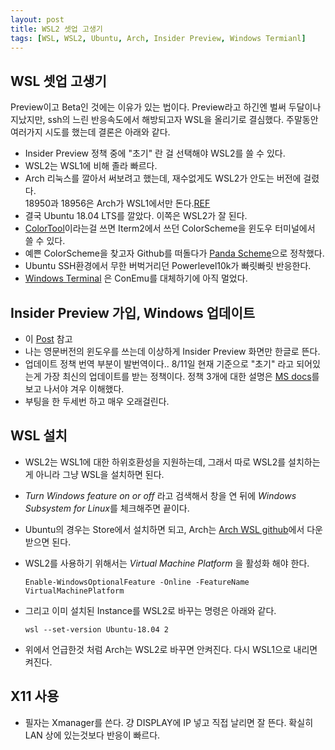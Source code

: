 ```yaml
---
layout: post
title: WSL2 셋업 고생기
tags: [WSL, WSL2, Ubuntu, Arch, Insider Preview, Windows Termianl]
---
```


## WSL 셋업 고생기

Preview이고 Beta인 것에는 이유가 있는 법이다. Preview라고 하긴엔 벌써 두달이나 지났지만, ssh의 느린 반응속도에서 해방되고자 WSL을 올리기로 결심했다. 주말동안 여러가지 시도를 했는데 결론은 아래와 같다.

* Insider Preview 정책 중에 "초기" 란 걸 선택해야 WSL2를 쓸 수 있다.
* WSL2는 WSL1에 비해 졸라 빠르다.
* Arch 리눅스를 깔아서 써보려고 했는데, 재수없게도 WSL2가 안도는 버전에 걸렸다.<br/> 18950과 18956은 Arch가 WSL1에서만 돈다.[REF](https://github.com/microsoft/WSL/issues/4371)
* 결국 Ubuntu 18.04 LTS를 깔았다. 이쪽은 WSL2가 잘 된다.
* [ColorTool](https://github.com/Microsoft/Terminal/tree/master/src/tools/ColorTool)이라는걸 쓰면 Iterm2에서 쓰던 ColorScheme을 윈도우 터미널에서 쓸 수 있다.
* 예쁜 ColorScheme을 찾고자 Github를 떠돌다가 [Panda Scheme](https://github.com/PandaTheme)으로 정착했다.
* Ubuntu SSH환경에서 무한 버벅거리던 Powerlevel10k가 빠릿빠릿 반응한다.
* [Windows Terminal](https://www.microsoft.com/en-us/p/windows-terminal-preview/9n0dx20hk701?activetab=pivot:reviewstab) 은 ConEmu를 대체하기에 아직 멀었다.

## Insider Preview 가입, Windows 업데이트

* 이 [Post](https://itfix.tistory.com/156) 참고
* 나는 영문버전의 윈도우를 쓰는데 이상하게 Insider Preview 화면만 한글로 뜬다.
* 업데이트 정책 번역 부분이 발번역이다.. 8/11일 현재 기준으로 "초기" 라고 되어있는게 가장 최신의 업데이트를 받는 정책이다. 정책 3개에 대한 설명은 [MS docs](https://docs.microsoft.com/en-us/windows-insider/at-home/rings)를 보고 나서야 겨우 이해했다.
* 부팅을 한 두세번 하고 매우 오래걸린다.

## WSL 설치

* WSL2는 WSL1에 대한 하위호환성을 지원하는데, 그래서 따로 WSL2를 설치하는게 아니라 그냥 WSL을 설치하면 된다.
* *Turn Windows feature on or off* 라고 검색해서 창을 연 뒤에 *Windows Subsystem for Linux*를 체크해주면 끝이다.
* Ubuntu의 경우는 Store에서 설치하면 되고, Arch는 [Arch WSL github](https://github.com/yuk7/ArchWSL)에서 다운받으면 된다.
* WSL2를 사용하기 위해서는 *Virtual Machine Platform* 을 활성화 해야 한다.

  ```
  Enable-WindowsOptionalFeature -Online -FeatureName VirtualMachinePlatform
  ```

* 그리고 이미 설치된 Instance를 WSL2로 바꾸는 명령은 아래와 같다.

  ```
  wsl --set-version Ubuntu-18.04 2
  ```

* 위에서 언급한것 처럼 Arch는 WSL2로 바꾸면 안켜진다. 다시 WSL1으로 내리면 켜진다.

## X11 사용

* 필자는 Xmanager를 쓴다. 걍 DISPLAY에 IP 넣고 직접 날리면 잘 뜬다. 확실히 LAN 상에 있는것보다 반응이 빠르다.